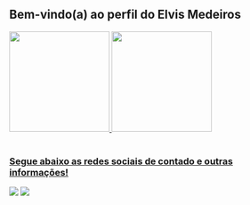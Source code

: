 ## Bem-vindo(a) ao perfil do Elvis Medeiros

 <div>
   <a href="https://github.com/ElvisDev26">
   <img height="180em" src="https://github-readme-stats.vercel.app/api?username=ElvisDev26&show_icons=true&theme=tokyonight&include_all_commits=true&count_private=true"/>
   <img height="180em" src="https://github-readme-stats.vercel.app/api/top-langs/?username=ElvisDev26&layout=compact&langs_count=6&theme=tokyonight"/>
</div>
 
<br>
 
### Segue abaixo as redes sociais de contado e outras informações!
 
<div> 
  <a href="https://www.instagram.com/elvis_medeiros737/" target="_blank"><img src="https://img.shields.io/badge/-Instagram-%23E4405F?style=for-the-badge&logo=instagram&logoColor=pink" target="_blank"></a>
 <a href="https://github.com/ElvisDev26" target="_blank"><img src="https://img.shields.io/badge/Discord-7289DA?style=for-the-badge&logo=discord&logoColor=blue" target="_blank"></a> 
</div>
